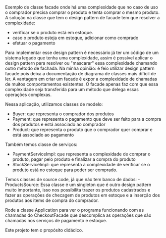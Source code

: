 Exemplo de classe facade onde há uma complexidade que no caso de uso o comprador precisa comprar o produto e tenta comprar o mesmo produto. A solução na classe que tem o design pattern de facade tem que resolver a complexidade: 
- verificar se o produto está em estoque.
- caso o produto esteja em estoque, adicionar como comprado
- efetuar o pagamento

Para implementar esse design pattern é necessário já ter um código de um sistema legado que tenha uma complexidade, assim é possível aplicar o design pattern para resolver ou "mascarar" essa complexidade chamando outro método de fachada.
Na minha opinião: é feio utilizar design pattern facade pois deixa a documentação de diagrama de classes mais difícil de ler.
A vantagem em criar um facade é expor a complexidade de chamadas de muitos comportamentos existentes. O facade apenas faz com que essa complexidade seja transferida para um método que delega essas operações complexas.

Nessa aplicação, utilizamos classes de modelo:
- Buyer: que representa o comprador dos produtos
- Payment: que representa o pagamento que deve ser feito para a compra dos produtos e está associado ao comprador
- Product: que representa o produto que o comprador quer comprar e está associado ao pagamento

Também temos classe de serviços:
- PaymentServiceImpl: que representa a complexidade de comprar o produto, pagar pelo produto e finalizar a compra do produto
- StockServiceImpl: que representa a complexidade de verificar se o produto está no estoque para poder ser comprado.

Temos classes de source code, já que não tem banco de dados:
-ProductsSource: Essa classe é um singleton que é outro design pattern muito importante, isso nos possibilita trazer os produtos cadastrados e fazer as operações de checagem de produtos em estoque e a inserção dos produtos aos items de compra do comprador.

Rode a classe Application para ver o programa funcionando com as chamadas do CheckoutFacade que descomplica as operações que são chamadas nos serviços de pagamento e estoque.

Este projeto tem o propósito didádico.
